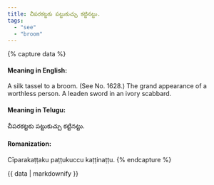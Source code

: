 ```yaml
---
title: చీపరకట్టకు పట్టుకుచ్చు కట్టినట్టు.
tags:
  - "see"
  - "broom"
---
```


{% capture data %}
#### Meaning in English:
A silk tassel to a broom.
(See No. 1628.)
The grand appearance of a worthless person.
A leaden sword in an ivory scabbard.

#### Meaning in Telugu:
చీపరకట్టకు పట్టుకుచ్చు కట్టినట్టు.

#### Romanization:
Cīparakaṭṭaku paṭṭukuccu kaṭṭinaṭṭu.
{% endcapture %}

{{ data | markdownify }}

